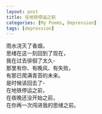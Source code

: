 ```yaml
---
layout: post
title: 在地铁停运之前
categories: [My Poems, Depression]
tags: [depression]
---
```


雨水浇灭了香烟，  
思绪在这一刻回到了现在，  
我在过去徘徊了太久-  
那里有你、有晚风、有失败，  
有那已爬满青苔的未来。  
是时候该回去了-  
在地铁停运之前，  
在夜晚还没开始之前，  
在你再一次闯进我的思绪之前。  
